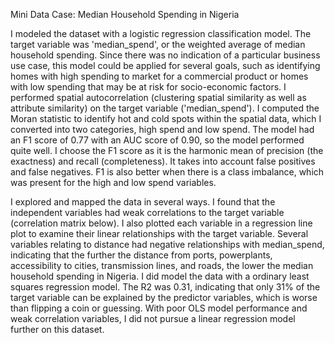 Mini Data Case: Median Household Spending in Nigeria

I modeled the dataset with a logistic regression classification model. The target variable was 'median_spend', or the weighted average of median household spending. Since there was no indication of a particular business use case, this model could be applied for several goals, such as identifying homes with high spending to market for a commercial product or homes with low spending that may be at risk for socio-economic factors. I performed spatial autocorrelation (clustering spatial similarity as well as attribute similarity) on the target variable ('median_spend'). I computed the Moran statistic to identify hot and cold spots within the spatial data, which I converted into two categories, high spend and low spend. The model had an F1 score of 0.77 with an AUC score of 0.90, so the model performed quite well. I choose the F1 score as it is the harmonic mean of precision (the exactness) and recall (completeness). It takes into account false positives and false negatives. F1 is also better when there is a class imbalance, which was present for the high and low spend variables.

I explored and mapped the data in several ways. I found that the independent variables had weak correlations to the target variable (correlation matrix below). I also plotted each variable in a regression line plot to examine their linear relationships with the target variable. Several variables relating to distance had negative relationships with median_spend, indicating that the further the distance from ports, powerplants, accessibility to cities, transmission lines, and roads, the lower the median household spending in Nigeria. I did model the data with a ordinary least squares regression model. The R2 was 0.31, indicating that only 31% of the target variable can be explained by the predictor variables, which is worse than flipping a coin or guessing. With poor OLS model performance and weak correlation variables, I did not pursue a linear regression model further on this dataset.
